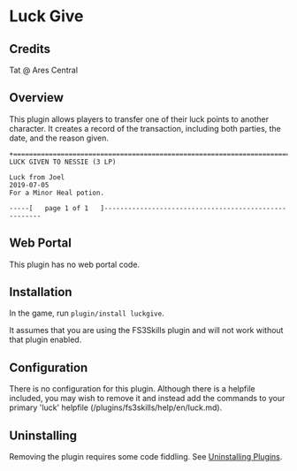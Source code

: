 # Luck Give

## Credits
Tat @ Ares Central

## Overview

This plugin allows players to transfer one of their luck points to another character. It creates a record of the transaction, including both parties, the date, and the reason given.

    +============================================================================+
    LUCK GIVEN TO NESSIE (3 LP)
    
    Luck from Joel                                                    2019-07-05
    For a Minor Heal potion.
    
    -----[   page 1 of 1   ]------------------------------------------------------

## Web Portal

This plugin has no web portal code.  

## Installation

In the game, run `plugin/install luckgive`.

It assumes that you are using the FS3Skills plugin and will not work without that plugin enabled.

## Configuration

There is no configuration for this plugin. Although there is a helpfile included, you may wish to remove it and instead add the commands to your primary 'luck' helpfile (/plugins/fs3skills/help/en/luck.md).

## Uninstalling

Removing the plugin requires some code fiddling.  See [Uninstalling Plugins](https://www.aresmush.com/tutorials/code/extras.html#uninstalling-plugins).